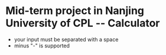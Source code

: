 # Mid-term project in Nanjing University of CPL -- Calculator

- your input must be separated with a space
- minus "-" is supported 